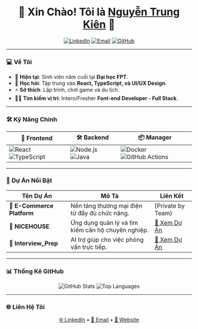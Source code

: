 <h1 align="center">🚀 Xin Chào! Tôi là <a href="https://yourwebsite.com" target="_blank">Nguyễn Trung Kiên</a> 👋</h1>

<p align="center">
  <a href="https://linkedin.com/in/pengnk"><img src="https://img.shields.io/badge/LinkedIn-0077B5?style=for-the-badge&logo=linkedin&logoColor=white" alt="LinkedIn"></a>
  <a href="kien.nguyentrung1699@gmail.com"><img src="https://img.shields.io/badge/Email-D14836?style=for-the-badge&logo=gmail&logoColor=white" alt="Email"></a>
  <a href="https://github.com/Kiennt1699"><img src="https://img.shields.io/badge/GitHub-100000?style=for-the-badge&logo=github&logoColor=white" alt="GitHub"></a>
</p>

---

### 💻 **Về Tôi**

- 🔭 **Hiện tại**: Sinh viên năm cuối tại **Đại học FPT**.
- 🌱 **Học hỏi**: Tập trung vào **React, TypeScript, và UI/UX Design**.
- ⚡ **Sở thích**: Lập trình, chơi game và du lịch.
- 🙋‍♂️ **Tìm kiếm vị trí**: Intern/Fresher **Font-end Developer - Full Stack**.

---

### 🛠️ **Kỹ Năng Chính**

| 🚀 **Frontend** | 🛠️ **Backend** | 📦 **Manager** |
| -------------- | --------------- | ------------- |
| ![React](https://img.shields.io/badge/React-20232A?style=for-the-badge&logo=react&logoColor=61DAFB) ![TypeScript](https://img.shields.io/badge/TypeScript-007ACC?style=for-the-badge&logo=typescript&logoColor=white) | ![Node.js](https://img.shields.io/badge/Node.js-339933?style=for-the-badge&logo=node.js&logoColor=white) ![Java](https://img.shields.io/badge/Java-ffa500?style=for-the-badge&logo=java&logoColor=white) | ![Docker](https://img.shields.io/badge/Docker-2496ED?style=for-the-badge&logo=docker&logoColor=white) ![GitHub Actions](https://img.shields.io/badge/GitHub_Actions-2088FF?style=for-the-badge&logo=github-actions&logoColor=white) |

---

### 🚀 **Dự Án Nổi Bật**

| **Tên Dự Án** | **Mô Tả** | **Liên Kết** |
| -------------- | ---------- | ------------ |
| 🛒 **E-Commerce Platform** | Nền tảng thương mại điện tử đầy đủ chức năng. | [Private by Team) |
| 🏡 **NICEHOUSE** | Ứng dụng quản lý và tìm kiếm căn hộ chuyên nghiệp. | [🔗 Xem Dự Án](https://nice-house.vercel.app/) |
| 💼 **Interview_Prep** | AI trợ giúp cho việc phỏng vấn trực tiếp. | [🔗 Xem Dự Án](https://ai-mock-interview-penguink.vercel.app/) |

---

### 📊 **Thống Kê GitHub**

<p align="center">
  <img src="https://github-readme-stats.vercel.app/api?username=Kiennt1699&show_icons=true&theme=tokyonight" alt="GitHub Stats">
  <img src="https://github-readme-stats.vercel.app/api/top-langs/?username=Kiennt1699&layout=compact&theme=tokyonight" alt="Top Languages">
</p>

---

### 🌐 **Liên Hệ Tôi**

<p align="center">
  <a href="https://linkedin.com/in/yourprofile" target="_blank">🌐 LinkedIn</a> •
  <a href="mailto:kien.nguyentrung1699@gmail.com">📧 Email</a> •
  <a href="https://yourwebsite.com">🔗 Website</a>
</p>
